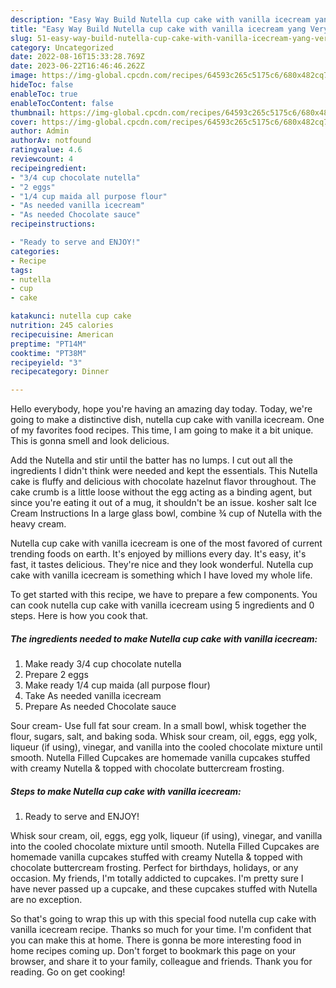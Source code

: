 ```yaml
---
description: "Easy Way Build Nutella cup cake with vanilla icecream yang Very Delicious"
title: "Easy Way Build Nutella cup cake with vanilla icecream yang Very Delicious"
slug: 51-easy-way-build-nutella-cup-cake-with-vanilla-icecream-yang-very-delicious
category: Uncategorized
date: 2022-08-16T15:33:28.769Z
date: 2023-06-22T16:46:46.262Z
image: https://img-global.cpcdn.com/recipes/64593c265c5175c6/680x482cq70/nutella-cup-cake-with-vanilla-icecream-recipe-main-photo.jpg
hideToc: false
enableToc: true
enableTocContent: false
thumbnail: https://img-global.cpcdn.com/recipes/64593c265c5175c6/680x482cq70/nutella-cup-cake-with-vanilla-icecream-recipe-main-photo.jpg
cover: https://img-global.cpcdn.com/recipes/64593c265c5175c6/680x482cq70/nutella-cup-cake-with-vanilla-icecream-recipe-main-photo.jpg
author: Admin
authorAv: notfound
ratingvalue: 4.6
reviewcount: 4
recipeingredient:
- "3/4 cup chocolate nutella"
- "2 eggs"
- "1/4 cup maida all purpose flour"
- "As needed vanilla icecream"
- "As needed Chocolate sauce"
recipeinstructions:

- "Ready to serve and ENJOY!"
categories:
- Recipe
tags:
- nutella
- cup
- cake

katakunci: nutella cup cake 
nutrition: 245 calories
recipecuisine: American
preptime: "PT14M"
cooktime: "PT38M"
recipeyield: "3"
recipecategory: Dinner

---
```



Hello everybody, hope you're having an amazing day today. Today, we're going to make a distinctive dish, nutella cup cake with vanilla icecream. One of my favorites food recipes. This time, I am going to make it a bit unique. This is gonna smell and look delicious.

Add the Nutella and stir until the batter has no lumps. I cut out all the ingredients I didn&#39;t think were needed and kept the essentials. This Nutella cake is fluffy and delicious with chocolate hazelnut flavor throughout. The cake crumb is a little loose without the egg acting as a binding agent, but since you&#39;re eating it out of a mug, it shouldn&#39;t be an issue. kosher salt Ice Cream Instructions In a large glass bowl, combine ¾ cup of Nutella with the heavy cream.

Nutella cup cake with vanilla icecream is one of the most favored of current trending foods on earth. It's enjoyed by millions every day. It's easy, it's fast, it tastes delicious. They're nice and they look wonderful. Nutella cup cake with vanilla icecream is something which I have loved my whole life.


To get started with this recipe, we have to prepare a few components. You can cook nutella cup cake with vanilla icecream using 5 ingredients and 0 steps. Here is how you cook that.

<!--inarticleads1-->

##### The ingredients needed to make Nutella cup cake with vanilla icecream:

1. Make ready 3/4 cup chocolate nutella
1. Prepare 2 eggs
1. Make ready 1/4 cup maida (all purpose flour)
1. Take As needed vanilla icecream
1. Prepare As needed Chocolate sauce


Sour cream- Use full fat sour cream. In a small bowl, whisk together the flour, sugars, salt, and baking soda. Whisk sour cream, oil, eggs, egg yolk, liqueur (if using), vinegar, and vanilla into the cooled chocolate mixture until smooth. Nutella Filled Cupcakes are homemade vanilla cupcakes stuffed with creamy Nutella &amp; topped with chocolate buttercream frosting. 

<!--inarticleads2-->

##### Steps to make Nutella cup cake with vanilla icecream:


1. Ready to serve and ENJOY!

Whisk sour cream, oil, eggs, egg yolk, liqueur (if using), vinegar, and vanilla into the cooled chocolate mixture until smooth. Nutella Filled Cupcakes are homemade vanilla cupcakes stuffed with creamy Nutella &amp; topped with chocolate buttercream frosting. Perfect for birthdays, holidays, or any occasion. My friends, I&#39;m totally addicted to cupcakes. I&#39;m pretty sure I have never passed up a cupcake, and these cupcakes stuffed with Nutella are no exception. 

So that's going to wrap this up with this special food nutella cup cake with vanilla icecream recipe. Thanks so much for your time. I'm confident that you can make this at home. There is gonna be more interesting food in home recipes coming up. Don't forget to bookmark this page on your browser, and share it to your family, colleague and friends. Thank you for reading. Go on get cooking!
